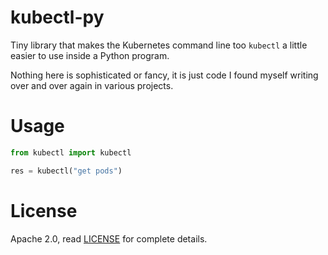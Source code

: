 # kubectl-py

Tiny library that makes the Kubernetes command line too `kubectl` a little easier to use inside a Python program.

Nothing here is sophisticated or fancy, it is just code I found myself writing over and over again in various projects.

# Usage

```python
from kubectl import kubectl

res = kubectl("get pods")
```

# License

Apache 2.0, read [LICENSE](LICENSE) for complete details.

